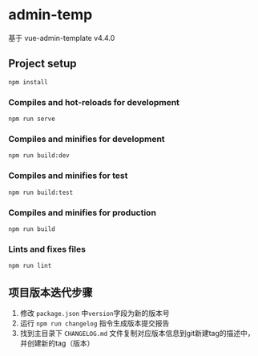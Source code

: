 # admin-temp
基于 vue-admin-template v4.4.0

## Project setup
```
npm install
```
### Compiles and hot-reloads for development
```
npm run serve
```
### Compiles and minifies for development
```
npm run build:dev
```
### Compiles and minifies for test
```
npm run build:test
```
### Compiles and minifies for production
```
npm run build
```
### Lints and fixes files
```
npm run lint
```

## 项目版本迭代步骤

1. 修改 `package.json` 中`version`字段为新的版本号
2. 运行 `npm run changelog` 指令生成版本提交报告
3. 找到主目录下 `CHANGELOG.md` 文件复制对应版本信息到git新建tag的描述中，并创建新的tag（版本）

